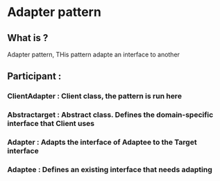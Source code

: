 # Adapter pattern

## What is ?
Adapter pattern,
THis pattern adapte an interface to another 

## Participant :

### ClientAdapter : Client class, the pattern is run here
### Abstractarget : Abstract class. Defines the domain-specific interface that Client uses
### Adapter       : Adapts the interface of Adaptee to the Target interface
### Adaptee       : Defines an existing interface that needs adapting